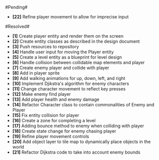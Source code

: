 #Pending#
- **[22]** Refine player movement to allow for imprecise input

#Resolved#
- **[1]** Create player entity and render them on the screen
- **[2]** Create entity classes as described in the design document
- **[3]** Push resources to repository
- **[4]** Handle user input for moving the Player entity
- **[5]** Create a level entity as a blueprint for level design
- **[6]** Handle collision between collidable map elements and player
- **[7]** Create enemy player and collide with player
- **[8]** Add in player sprite
- **[9]** Add walking animations for up, down, left, and right
- **[10]** Implement Djikstra's algorithm for enemy characters
- **[11]** Change character movement to reflect key presses
- **[12]** Make enemy find player
- **[13]** Add player health and enemy damage
- **[14]** Refactor Character class to contain commonalities of Enemy and Player
- **[15]** Fix entity collision for player
- **[16]** Create a zone for completing a level
- **[17]** Adding bounce method to enemy when colliding with player
- **[18]** Create state change for enemy chasing player
- **[19]** Refine player movement controls
- **[20]** Add object layer to tile map to dynamically place objects in the world
- **[21]** Refactor Dijkstra code to take into account enemy bounds
